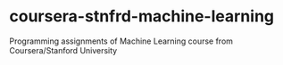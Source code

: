 # coursera-stnfrd-machine-learning
Programming assignments of Machine Learning course from Coursera/Stanford University
